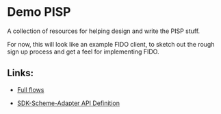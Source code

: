# Demo PISP

A collection of resources for helping design and write the PISP stuff.

For now, this will look like an example FIDO client, to sketch out the rough sign up process and get a feel for implementing FIDO.




## Links:

- [Full flows](https://plantuml-server.kkeisuke.app/svg/xLhhRnkv4V--VmKX571iI8eaEx4Z875aoyu9Tt44hz8WWFg1sgMaFQz87ScreXRvtpl3nxuaEx7H5bVW0kJXvN1cE9pvpODvhpILEbkbWKvqoiXu58w9bfIhEPDa9MAMJlcBJ2LyGJuo6Iqfr-IM_P4nfOaMP4otv2DI7GOqqaAImPQf9ILKaSj1i0RUIPIiSLF3i1wirmrSXB_th8PCtZC90eVNuVZG40wxLRfma-XeQPR2wihWjz2o9ZNET0j7GOwECHaurhrTGbOXl724n-vmZOiblOVpmVh5-r2is6R99BD4bnS15veH0IS0rIRBH96r56kXQ4fYmHI1PIB1T8ba10svW6zWmi5uH82tCWTh1oXOaSrIa5mvu9fmefUCg6Z9LeniaZGbdB4Ozw_e7IDw8ppFVj0z9AEveSzl4fH9UA8Ju1MJsPPGSzDD4edrrb3-aQ7oagcru8eXN_oAH47l6UnoohqSVnEB9C8lCqOoPOz1LSIafd1GC2fGIZGAcko7WiV04RwhfTXmD5IQSDOEHXg9gLBP2WKigUu7hNU4WkMYJ6cuF4be1imv69dgH72aZwYK2T2BJ1DXRUwf3nI9sNqICMHZt2FETC9G8JXbQbbWI9H323I0suxP77IAQxSeinHsKmxIrap2VeYnHPP0C06n2XWie4S5Rz-IOQ8YTAmjUVisk1oqta7yz4Ta8x8qXlFUMVCwcLF-jswdWrzAJeeUdDoZAs7emU_Mks6txwBrMNmWCeVTbbNb0znJejj1p2fYO1sbV07Zet6jDB3ZseJa7TkUJ_b8muV1-wjKEG6uAOGzIRIqPePhhL30fXT7Hn-k9kIb2H6cZeuE2xr24eGj8xVNwVN9w01kVC4qcT7e3W-p5LbPJpX628TuL639U2GOj50_exP5aygfaHc8jYj4hHczKsIEm5WwueuDGz2rGpxzsYGBOyaoIpXF0IomOUAYY2Y3bWPR-87EyU2EYqrWvE1F2jq8dGvilW9VxyCFS1M880547q16dC8-gWpS454BzBaKgy0TqpiaUU2AIbxob2jwzWsLvJrwGnUxDtJS7nevzeRC1Urd1zW_F7Otz6DLGoH6xhTC0uxS5-W1iGz2LXObZ3YRIio6iFyBI0LrtKSC4S0EmI5rbFRj6l3u4Ry1pH_onT9HftooB6kPw_149pK-WL0GRfLcAq34jP1QJNdEcbF0l7tySq2w7FGd01M57Pf49ekbFaV8izo_CjK4qS0dnx3BakvBkZO92F16BS6WKux-Zy3gqe_X1yf1MaqW6kg0LGcqK82xRyZ8H1IP2RqqB6131lVY_BhleWEbkp1prOPTk2WlsEeYk35SVRnALqqvFdb6BsAsI0KsyCOfev1HgRehRQgXDWQkByOGmUj6_t48abeCLgiRvWeMj2LBxZ6HaHLJYYwOjNyg17YRpIb0BJY3R9-A3MRc0wI6ofF7LCPGF_vEWNhjzmVZJo40XpaGAY2uApWL-MKo6R_ijhi177lqQTmAHIOZrhTLXVis1Cg4cu3fU_i4_me8_6hiyXp5ZJvfdCN79_CttRWLTqxFMYUTqzFMMU_rSQiNTKvEpqvVpwFvwqRJyZ0N2PiiI_T9wkqe7a6eLXRAYvFj6dT1cJeQX8vNdGPhaNd29DALOhJH95NokLfRlQsBDVBLx-PVtqkQofgc3bRsgng9rJfbtsuWKdSMhU14AksM6zQxQaSnP2ajg2RqBg6D2ittGj_cVzU8fQHRfwxQSF2G3UbAP5nxkRTNbrUZlryrAejL2-VV6X269Q6DA9EIyMYBIv_3OQCYfkIOJbQ99LJ6dCf467FU3cx2wwlRCcTN4GjpvF7WwmEh_X2Ndsx2pn-1gA81XdTng-G-iJMzFohxjawa2Iea0ipej3gzLlVLfDVhTq_xlRFscxDNhKwt3uSsE_uHV2zL327YLWXAC5j_ED0p6Qht7m4qwEQ6lQSawfuHlKSdgBS72yaOGYyPBr4pgBgHFeTUQEpkeL0dfXU3l41D_rGaTyFF7w04kXPpUpzNzlGga3jOG6_Kj9oniI4sM3LBjmMK-YxE7kG6Vp1WZ1cJHsaMCrNKTpKSj1OsM0rPCi7QmpEgeQsh1n_4smiFjqOT6sMdKU-OdNMYdq7OadOEdb_DmIwzUUlupQpNEddJdRNEkgUiTK8xnxtESNmoxvxisVn_1V5_8VnV2FyaX2TFXlWdONWDlQ7LSDXdCSOCH_8H5rQoEsZtpDPf3Aq3bIoVIjdMfsYJV45Th3srBIh3AjRY6rOTfb4tIiCFIrY7W_85zCn2tc57q0w-i5BrZdsEW-LIYrSQTpK39N8OZYZl1_IGVEOn12hYjgtqfO2KerIz0GzcX-JMYd3ZACtaQeUCl63jHPlC6LE7NhHll8hkmIRRkWsBgT_-PFf8osTJw4ZPurFRuxIA0PrXZxE0fCtQTWXQICK43dlsuVNvOK1JJMw4w_NuWVR2XjYKcGi960G-AHh2jYUvJfnHpLJEkwOLaQUqikxbvimEwB1LfSenCHjSKtTk5DiZT9BdvReH_1srfxok_Cu1m_wra1lCv3-OoUuhAIeNjJEBnWdfbclS6D4KYePiaMwRq9D5D0FcPXQon3aWpfAmQmueEJeQVvuS7H7sBM9hRGUTXJBKswPDBZ8DKOGH3a4Yjm6TuG3Lze6WfMotsrKtxFg9Ht5Er00gGB0OHD6JHsH-r3YvFlV__hHi0dqRMcq8EZYIguMA2ieVPihDQKepQtSiWrdOo99iNHzhEpUoedmLwSzYYiAz6wezTQMenFAt7BXeutkQ9Z7LhC9iojri3UVNKApzqq2EUhalb8wEdbz-selwNsbNlkYVIXVMz1-0PbMsFIX4TulmoetX9Cd0eCyp5bHn4uYHvP7_Rbhpuwh7vvT-eFMOc18oU2CN3n8c8AHYwTmy4KI2Gscs0bT57uQb0ydyk4jW-eWW8ULF0owuLbio1x1XSYqJRlnvjRjdPuu67Gy18cXnM5oetIwc_Gy7eX_wXrLkJddFBdSKyp3WqWBSbPyVcOZ3oH6aZh4KCpe3kFezKte7dFqECm_Vm4S0BjsSSYY2uPpADsSp1ZU07dl7J6PsdgaOub8zFBgF5GzTbqH_udZFpAO5bDHTb_1iDSDNA-m4bKPNg7HoVdsHt3FktvfCJBHnokkc_kxDRPwb-D36gvAWFO3BC7wCRV34Vy-xuDA0jES7fFcppepoEpCiLVa8jcgV8F-yeLoRrq_VnLRrADSwWPZ39_lSLyp7CHct2SuXZLH4-0LSx99HI5mGBzvcPRRcKR1mDsSXZZKR68D2DiITK0skayY27LmoP3C0VsFpmc0gYo9mFJHYyLZkVD5C4inCD0v0vThZIQcE6LLAeF95KwL4PAg7ANUfn4EPlUhpwaLyOOW6xZnVyGR5joPHK5qmsIHmFUsg_6gPyVXRxGyhZOT75iRdj11_vje3Id2TxTRJVxvYPCftgf5AhL5r438QJhbnPpHmOlwlnjpNnG_cn3pU3PJcFhx_gUOhfh1vncF05Kno1JrSi1SXRPVauhPTFEHCbXYsQ6RphBtAyFy-r3995NZHBV3tU_WZMwN_1W00.svg)

- [SDK-Scheme-Adapter API Definition](https://github.com/mojaloop/sdk-scheme-adapter/blob/master/src/OutboundServer/api.yaml)